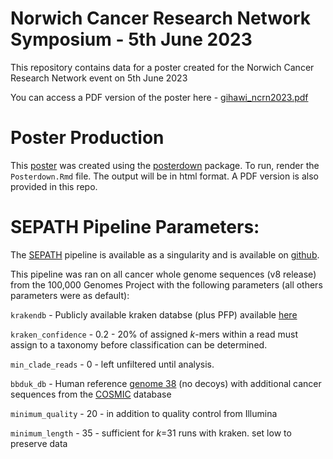 # Norwich Cancer Research Network Symposium - 5th June 2023

This repository contains data for a poster created for the Norwich Cancer Research Network event on 5th June 2023

You can access a PDF version of the poster here - [gihawi_ncrn2023.pdf](gihawi_ncrn2023.pdf)

# Poster Production

This [poster](gel_summit_2022.pdf) was created using the [posterdown](https://cran.r-project.org/web/packages/posterdown/index.html) package. To run, render the `Posterdown.Rmd` file. The output will be in html format. A PDF version is also provided in this repo.

# SEPATH Pipeline Parameters:

The [SEPATH](https://genomebiology.biomedcentral.com/articles/10.1186/s13059-019-1819-8) pipeline is available as a singularity and is available on [github](https://github.com/UEA-Cancer-Genetics-Lab/sepath_tool_UEA).

This pipeline was ran on all cancer whole genome sequences (v8 release) from the 100,000 Genomes Project with the following parameters (all others parameters were as default):

`krakendb` - Publicly available kraken databse (plus PFP) available [here](https://benlangmead.github.io/aws-indexes/k2)

`kraken_confidence` - 0.2 - 20% of assigned _k_-mers within a read must assign to a taxonomy before classification can be determined.

`min_clade_reads` - 0 - left unfiltered until analysis.

`bbduk_db` - Human reference [genome 38](https://www.ncbi.nlm.nih.gov/assembly/GCF_000001405.38/) (no decoys) with additional cancer sequences from the [COSMIC](https://cancer.sanger.ac.uk/cosmic/download) database

`minimum_quality` - 20 - in addition to quality control from Illumina

`minimum_length` -  35 - sufficient for _k_=31 runs with kraken. set low to preserve data


